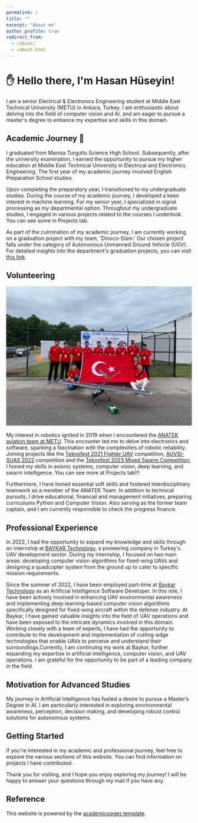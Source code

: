 ```yaml
---
permalink: /
title: ""
excerpt: "About me"
author_profile: true
redirect_from:
  - /about/
  - /about.html
---
```


# ✋ Hello there, I'm Hasan Hüseyin!

I am a senior Electrical & Electronics Engineering student at Middle East Technical University (METU) in Ankara, Turkey. I am enthusiastic about delving into the field of computer vision and AI, and am eager to pursue a master's degree to enhance my expertise and skills in this domain.

## Academic Journey 📖

I graduated from Manisa Turgutlu Science High School. Subsequently, after the university examination, I earned the opportunity to pursue my higher education at Middle East Technical University in Electrical and Electronics Engineering. The first year of my academic journey involved English Preparation School studies.

Upon completing the preparatory year, I transitioned to my undergraduate studies. During the course of my academic journey, I developed a keen interest in machine learning. For my senior year, I specialized in signal processing as my departmental option. Throughout my undergraduate studies, I engaged in various projects related to the courses I undertook. You can see some in Projects tab.

As part of the culmination of my academic journey, I am currently working on a graduation project with my team, 'Dinoco-Slam.' Our chosen project falls under the category of Autonomous Unmanned Ground Vehicle (UGV). For detailed insights into the department's graduation projects, you can visit [this link](https://capstone.eee.metu.edu.tr/projects-2023-24/).

## Volunteering

![Volunteering Image](/images/volunteering.png)

My interest in robotics ignited in 2019 when I encountered the [ANATEK aviation team at METU](https://www.anatek.org/). This encounter led me to delve into electronics and software, sparking a fascination with the complexities of robotic reliability. Joining projects like the [Teknofest 2021 Fighter UAV](https://teknofest.org/en/competitions/competition/33) competition, [AUVSI-SUAS 2022](https://suas-competition.org/competitions) competition and the [Teknofest 2023 Mixed Swarm Competition](https://www.teknofest.org/en/competitions/swarm-uav-competition/), I honed my skills in avionic systems, computer vision, deep learning, and swarm intelligence. You can see more at Projects tab!!! 

Furthermore, I have honed essential soft skills and fostered interdisciplinary teamwork as a member of the ANATEK Team. In addition to technical pursuits, I drive educational, financial and management initiatives, preparing curriculums Python and Computer Vision. Also serving as the former team captain, and I am currently responsible to check the progress finance.

## Professional Experience

In 2022, I had the opportunity to expand my knowledge and skills through an internship at [BAYKAR Technology](https://baykartech.com/en/), a pioneering company in Turkey's UAV development sector. During my internship, I focused on two main areas: developing computer vision algorithms for fixed-wing UAVs and designing a quadcopter system from the ground up to cater to specific mission requirements.

Since the summer of 2022, I have been employed part-time at [Baykar Technology](https://baykartech.com/en/) as an Artificial Intelligence Software Developer. In this role, I have been actively involved in enhancing UAV environmental awareness and implementing deep learning-based computer vision algorithms specifically designed for fixed-wing aircraft within the defense industry. At Baykar, I have gained valuable insights into the field of UAV operations and have been exposed to the intricate dynamics involved in this domain. Working closely with a team of experts, I have had the opportunity to contribute to the development and implementation of cutting-edge technologies that enable UAVs to perceive and understand their surroundings.Currently, I am continuing my work at Baykar, further expanding my expertise in artificial intelligence, computer vision, and UAV operations. I am grateful for the opportunity to be part of a leading company in the field.
 
## Motivation for Advanced Studies

My journey in Artificial Intelligence has fueled a desire to pursue a Master’s Degree in AI. I am particularly interested in exploring envrironmental awareness, perception, decision making, and developing robust control solutions for autonomous systems.

## Getting Started

If you're interested in my academic and professional journey, feel free to explore the various sections of this website. You can find information on projects I have contributed.

Thank you for visiting, and I hope you enjoy exploring my journey! I will be happy to answer your questions through my mail if you have any.

## Reference
This website is powered by the [academicpages template](https://github.com/academicpages/academicpages.github.io).
